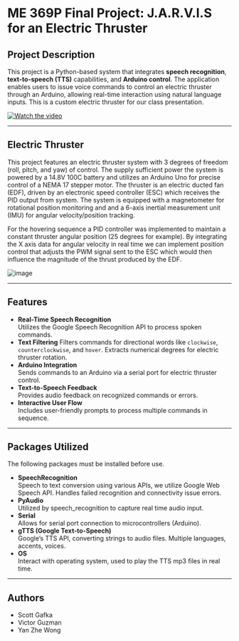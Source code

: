 # **ME 369P Final Project: J.A.R.V.I.S for an Electric Thruster**

## **Project Description**
This project is a Python-based system that integrates **speech recognition**, **text-to-speech (TTS)** capabilities, and **Arduino control**. The application enables users to issue voice commands to control an electric thruster through an Arduino, allowing real-time interaction using natural language inputs. This is a custom electric thruster for our class presentation.

[![Watch the video](https://img.youtube.com/vi/8Dl2i2wsW3Y/0.jpg)](https://youtu.be/8Dl2i2wsW3Y)

---
## **Electric Thruster**
This project features an electric thruster system with 3 degrees of freedom (roll, pitch, and yaw) of control. The supply sufficient power the system is powered by a 14.8V 100C battery and utilizes an Arduino Uno for precise control of a NEMA 17 stepper motor. The thruster is an electric ducted fan (EDF), driven by an electronic speed controller (ESC) which receives the PID output from system. The system is equipped with a magnetometer for rotational position monitoring and and a 6-axis inertial measurement unit (IMU) for angular velocity/position tracking.

For the hovering sequence a PID controller was implemented to maintain a constant thruster angular position (25 degrees for example). By integrating the X axis data for angular velocity in real time we can implement position control that adjusts the PWM signal sent to the ESC which would then influence the magnitude of the thrust produced by the EDF.

![image](https://github.com/user-attachments/assets/f524e32d-86da-4604-a554-ac3d68d083b7)

---
## **Features**
- **Real-Time Speech Recognition**  
  Utilizes the Google Speech Recognition API to process spoken commands.
- **Text Filtering**
  Filters commands for directional words like `clockwise`, `counterclockwise`, and `hover`. Extracts numerical degrees for electric thruster rotation.
- **Arduino Integration**  
  Sends commands to an Arduino via a serial port for electric thruster control.
- **Text-to-Speech Feedback**  
  Provides audio feedback on recognized commands or errors.
- **Interactive User Flow**  
  Includes user-friendly prompts to process multiple commands in sequence.
  
---
  ## **Packages Utilized**

  The following packages must be installed before use.
- **SpeechRecognition**  
  Speech to text conversion using various APIs, we utilize Google Web Speech API.
  Handles failed recognition and connectivity issue errors.
- **PyAudio**  
  Utilized by speech_recognition to capture real time audio input.
- **Serial**  
  Allows for serial port connection to microcontrollers (Arduino).
- **gTTS (Google Text-to-Speech)**  
  Google’s TTS API, converting strings to audio files.
  Multiple languages, accents, voices.
- **OS**  
  Interact with operating system, used to play the TTS mp3 files in real time.

---
  ## **Authors**
  - Scott Gafka
  - Victor Guzman
  - Yan Zhe Wong








